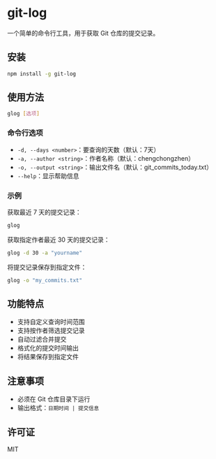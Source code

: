 
# git-log

一个简单的命令行工具，用于获取 Git 仓库的提交记录。

## 安装

```bash
npm install -g git-log
```

## 使用方法

```bash
glog [选项]
```

### 命令行选项

- `-d, --days <number>`：要查询的天数（默认：7天）
- `-a, --author <string>`：作者名称（默认：chengchongzhen）
- `-o, --output <string>`：输出文件名（默认：git_commits_today.txt）
- `--help`：显示帮助信息

### 示例

获取最近 7 天的提交记录：
```bash
glog
```

获取指定作者最近 30 天的提交记录：
```bash
glog -d 30 -a "yourname"
```

将提交记录保存到指定文件：
```bash
glog -o "my_commits.txt"
```

## 功能特点

- 支持自定义查询时间范围
- 支持按作者筛选提交记录
- 自动过滤合并提交
- 格式化的提交时间输出
- 将结果保存到指定文件

## 注意事项

- 必须在 Git 仓库目录下运行
- 输出格式：`日期时间 | 提交信息`

## 许可证

MIT
```

